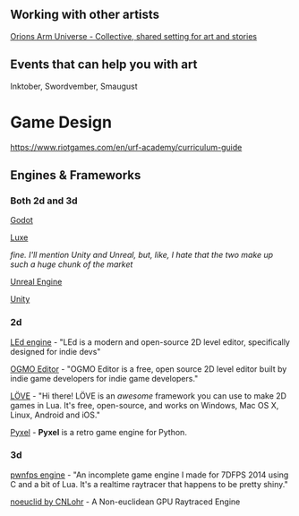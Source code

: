 ## Working with other artists

[Orions Arm Universe - Collective, shared setting for art and stories](https://www.orionsarm.com/)

## Events that can help you with art

Inktober, Swordvember, Smaugust



# Game Design

https://www.riotgames.com/en/urf-academy/curriculum-guide

## Engines & Frameworks

### Both 2d and 3d

[Godot](https://godotengine.org/features)

[Luxe](https://luxeengine.com)

*fine. I'll mention Unity and Unreal, but, like, I hate that the two make up such a huge chunk of the market*

[Unreal Engine](https://www.unrealengine.com/en-US/)

[Unity](https://unity.com)

### 2d

[LEd engine](https://deepnight.itch.io/led) - "LEd is a modern and open-source 2D level editor, specifically designed for indie devs"

[OGMO Editor](https://ogmoeditor.itch.io/editor) - "OGMO Editor is a free, open source 2D level editor built by indie game developers for indie game developers."

[LÖVE](https://love2d.org) - "Hi there! LÖVE is an *awesome* framework you can use to make 2D games in Lua. It's free, open-source, and works on Windows, Mac OS X, Linux, Android and iOS."

[Pyxel](https://github.com/kitao/pyxel) - **Pyxel** is a retro game engine for Python.

### 3d

[pwnfps engine](https://fanzyflani.itch.io/pwnfps-engine) - "An incomplete game engine I made for 7DFPS 2014 using C and a bit of Lua. It's a realtime raytracer that happens to be pretty shiny."

[noeuclid by CNLohr](https://github.com/cnlohr/noeuclid) - A Non-euclidean GPU Raytraced Engine

